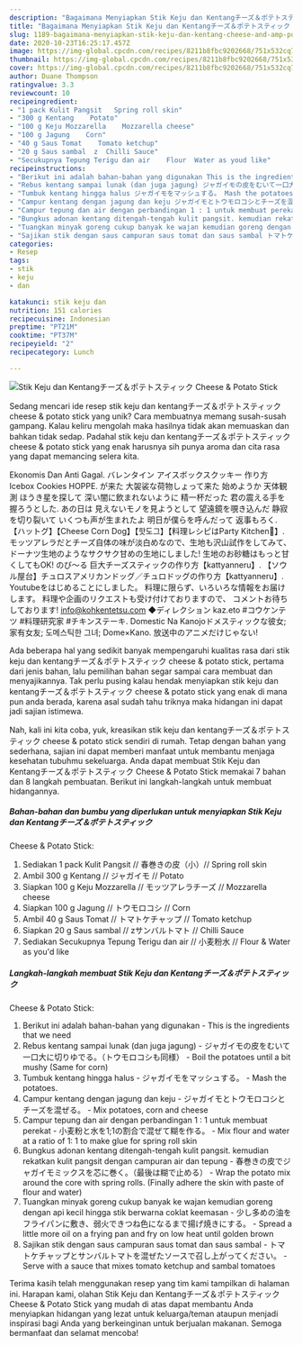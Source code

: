 ```yaml
---
description: "Bagaimana Menyiapkan Stik Keju dan Kentangチーズ＆ポテトスティック Cheese &amp;amp; Potato Stick Anti Gagal"
title: "Bagaimana Menyiapkan Stik Keju dan Kentangチーズ＆ポテトスティック Cheese &amp;amp; Potato Stick Anti Gagal"
slug: 1189-bagaimana-menyiapkan-stik-keju-dan-kentang-cheese-and-amp-potato-stick-anti-gagal
date: 2020-10-23T16:25:17.457Z
image: https://img-global.cpcdn.com/recipes/8211b8fbc9202668/751x532cq70/stik-keju-dan-kentangチーズ＆ポテトスティック-cheese-potato-stick-foto-resep-utama.jpg
thumbnail: https://img-global.cpcdn.com/recipes/8211b8fbc9202668/751x532cq70/stik-keju-dan-kentangチーズ＆ポテトスティック-cheese-potato-stick-foto-resep-utama.jpg
cover: https://img-global.cpcdn.com/recipes/8211b8fbc9202668/751x532cq70/stik-keju-dan-kentangチーズ＆ポテトスティック-cheese-potato-stick-foto-resep-utama.jpg
author: Duane Thompson
ratingvalue: 3.3
reviewcount: 10
recipeingredient:
- "1 pack Kulit Pangsit   Spring roll skin"
- "300 g Kentang    Potato"
- "100 g Keju Mozzarella    Mozzarella cheese"
- "100 g Jagung    Corn"
- "40 g Saus Tomat    Tomato ketchup"
- "20 g Saus sambal  z  Chilli Sauce"
- "Secukupnya Tepung Terigu dan air    Flour  Water as youd like"
recipeinstructions:
- "Berikut ini adalah bahan-bahan yang digunakan This is the ingredients that we need"
- "Rebus kentang sampai lunak (dan juga jagung) ジャガイモの皮をむいて一口大に切りゆでる。（トウモロコシも同様）  Boil the potatoes until a bit mushy (Same for corn)"
- "Tumbuk kentang hingga halus ジャガイモをマッシュする。 Mash the potatoes."
- "Campur kentang dengan jagung dan keju ジャガイモとトウモロコシとチーズを混ぜる。 Mix potatoes, corn and cheese"
- "Campur tepung dan air dengan perbandingan 1 : 1 untuk membuat perekat 小麦粉と水を1;1の割合で混ぜて糊を作る。 Mix flour and water at a ratio of 1: 1 to make glue for spring roll skin"
- "Bungkus adonan kentang ditengah-tengah kulit pangsit. kemudian rekatkan kulit pangsit dengan campuran air dan tepung 春巻きの皮でジャガイモミックスを芯に巻く。（最後は糊で止める） Wrap the potato mix around the core with spring rolls. (Finally adhere the skin with paste of flour and water)"
- "Tuangkan minyak goreng cukup banyak ke wajan kemudian goreng dengan api kecil hingga stik berwarna coklat keemasan 少し多めの油をフライパンに敷き、弱火できつね色になるまで揚げ焼きにする。 Spread a little more oil on a frying pan and fry on low heat until golden brown"
- "Sajikan stik dengan saus campuran saus tomat dan saus sambal トマトケチャップとサンバルトマトを混ぜたソースで召し上がってください。 Serve with a sauce that mixes tomato ketchup and sambal tomatoes"
categories:
- Resep
tags:
- stik
- keju
- dan

katakunci: stik keju dan 
nutrition: 151 calories
recipecuisine: Indonesian
preptime: "PT21M"
cooktime: "PT37M"
recipeyield: "2"
recipecategory: Lunch

---
```



![Stik Keju dan Kentangチーズ＆ポテトスティック
Cheese &amp; Potato Stick](https://img-global.cpcdn.com/recipes/8211b8fbc9202668/751x532cq70/stik-keju-dan-kentangチーズ＆ポテトスティック-cheese-potato-stick-foto-resep-utama.jpg)

Sedang mencari ide resep stik keju dan kentangチーズ＆ポテトスティック
cheese &amp; potato stick yang unik? Cara membuatnya memang susah-susah gampang. Kalau keliru mengolah maka hasilnya tidak akan memuaskan dan bahkan tidak sedap. Padahal stik keju dan kentangチーズ＆ポテトスティック
cheese &amp; potato stick yang enak harusnya sih punya aroma dan cita rasa yang dapat memancing selera kita.

Ekonomis Dan Anti Gagal. バレンタイン アイスボックスクッキー 作り方 Icebox Cookies HOPPE. が来た 大袈裟な荷物しょって来た 始めようか 天体観測 ほうき星を探して 深い闇に飲まれないように 精一杯だった 君の震える手を 握ろうとした. あの日は 見えないモノを見ようとして 望遠鏡を覗き込んだ 静寂を切り裂いて いくつも声が生まれたよ 明日が僕らを呼んだって 返事もろく. 【ハットグ】【Cheese Corn Dog】【핫도그】【料理レシピはParty Kitchen🎉】. モッツアレラだとチーズ自体の味が淡白めなので、生地も沢山試作をしてみて、ドーナツ生地のようなサクサク甘めの生地にしました! 生地のお砂糖はもっと甘くしてもOK! のび〜る 巨大チーズスティックの作り方【kattyanneru】. 【ソウル屋台】チュロスアメリカンドッグ／チュロドッグの作り方【kattyanneru】. Youtubeをはじめることにしました。 料理に限らず、いろいろな情報をお届けします。 料理や企画のリクエストも受け付けておりますので、 コメントお待ちしております! info@kohkentetsu.com ◆ディレクション kaz.eto #コウケンテツ #料理研究家 #チキンステーキ. Domestic Na Kanojoドメスティックな彼女; 家有女友; 도메스틱한 그녀; Dome×Kano. 放送中のアニメだけじゃない!

Ada beberapa hal yang sedikit banyak mempengaruhi kualitas rasa dari stik keju dan kentangチーズ＆ポテトスティック
cheese &amp; potato stick, pertama dari jenis bahan, lalu pemilihan bahan segar sampai cara membuat dan menyajikannya. Tak perlu pusing kalau hendak menyiapkan stik keju dan kentangチーズ＆ポテトスティック
cheese &amp; potato stick yang enak di mana pun anda berada, karena asal sudah tahu triknya maka hidangan ini dapat jadi sajian istimewa.


Nah, kali ini kita coba, yuk, kreasikan stik keju dan kentangチーズ＆ポテトスティック
cheese &amp; potato stick sendiri di rumah. Tetap dengan bahan yang sederhana, sajian ini dapat memberi manfaat untuk membantu menjaga kesehatan tubuhmu sekeluarga. Anda dapat membuat Stik Keju dan Kentangチーズ＆ポテトスティック
Cheese &amp; Potato Stick memakai 7 bahan dan 8 langkah pembuatan. Berikut ini langkah-langkah untuk membuat hidangannya.

<!--inarticleads1-->

##### Bahan-bahan dan bumbu yang diperlukan untuk menyiapkan Stik Keju dan Kentangチーズ＆ポテトスティック
Cheese &amp; Potato Stick:

1. Sediakan 1 pack Kulit Pangsit // 春巻きの皮（小）// Spring roll skin
1. Ambil 300 g Kentang // ジャガイモ // Potato
1. Siapkan 100 g Keju Mozzarella // モッツアレラチーズ // Mozzarella cheese
1. Siapkan 100 g Jagung // トウモロコシ // Corn
1. Ambil 40 g Saus Tomat // トマトケチャップ // Tomato ketchup
1. Siapkan 20 g Saus sambal // zサンバルトマト // Chilli Sauce
1. Sediakan Secukupnya Tepung Terigu dan air // 小麦粉水 // Flour &amp; Water as you&#39;d like




<!--inarticleads2-->

##### Langkah-langkah membuat Stik Keju dan Kentangチーズ＆ポテトスティック
Cheese &amp; Potato Stick:

1. Berikut ini adalah bahan-bahan yang digunakan - This is the ingredients that we need
1. Rebus kentang sampai lunak (dan juga jagung) - ジャガイモの皮をむいて一口大に切りゆでる。（トウモロコシも同様） -  Boil the potatoes until a bit mushy (Same for corn)
1. Tumbuk kentang hingga halus - ジャガイモをマッシュする。 - Mash the potatoes.
1. Campur kentang dengan jagung dan keju - ジャガイモとトウモロコシとチーズを混ぜる。 - Mix potatoes, corn and cheese
1. Campur tepung dan air dengan perbandingan 1 : 1 untuk membuat perekat - 小麦粉と水を1;1の割合で混ぜて糊を作る。 - Mix flour and water at a ratio of 1: 1 to make glue for spring roll skin
1. Bungkus adonan kentang ditengah-tengah kulit pangsit. kemudian rekatkan kulit pangsit dengan campuran air dan tepung - 春巻きの皮でジャガイモミックスを芯に巻く。（最後は糊で止める） - Wrap the potato mix around the core with spring rolls. (Finally adhere the skin with paste of flour and water)
1. Tuangkan minyak goreng cukup banyak ke wajan kemudian goreng dengan api kecil hingga stik berwarna coklat keemasan - 少し多めの油をフライパンに敷き、弱火できつね色になるまで揚げ焼きにする。 - Spread a little more oil on a frying pan and fry on low heat until golden brown
1. Sajikan stik dengan saus campuran saus tomat dan saus sambal - トマトケチャップとサンバルトマトを混ぜたソースで召し上がってください。 - Serve with a sauce that mixes tomato ketchup and sambal tomatoes




Terima kasih telah menggunakan resep yang tim kami tampilkan di halaman ini. Harapan kami, olahan Stik Keju dan Kentangチーズ＆ポテトスティック
Cheese &amp; Potato Stick yang mudah di atas dapat membantu Anda menyiapkan hidangan yang lezat untuk keluarga/teman ataupun menjadi inspirasi bagi Anda yang berkeinginan untuk berjualan makanan. Semoga bermanfaat dan selamat mencoba!
